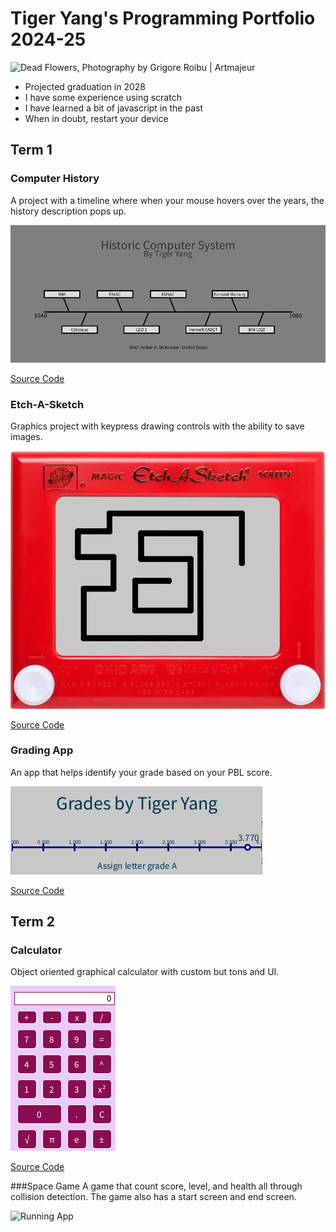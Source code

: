 # Tiger Yang's Programming Portfolio 2024-25

<img src="https://www.artmajeur.com/medias/standard/g/r/grigore-roibu/artwork/17252764_ns2.jpg" alt="Dead Flowers, Photography by Grigore Roibu | Artmajeur"/>

 * Projected graduation in 2028
 * I have some experience using scratch 
 * I have learned a bit of javascript in the past
 * When in doubt, restart your device

## Term 1 
### Computer History
A project with a timeline where when your mouse hovers over the years, the history description pops up.

![Running App](https://github.com/Yang775923/programmingportfolio/blob/main/images/ComputerHistory.png?raw=true)

[Source Code](https://github.com/Yang775923/programmingportfolio/blob/main/src/term1/Computer_History_Timeline_.pde)

### Etch-A-Sketch
Graphics project with keypress drawing controls with the ability to save images.

![Running App](https://github.com/Yang775923/programmingportfolio/blob/main/images/EtchASk.png?raw=true)

[Source Code](https://github.com/Yang775923/programmingportfolio/blob/main/src/term1/Etch_A_Sketch.pde)

### Grading App
An app that helps identify your grade based on your PBL score.

![Running App](https://github.com/Yang775923/programmingportfolio/blob/main/images/GradApp.png?raw=true)

[Source Code](https://github.com/Yang775923/programmingportfolio/blob/main/src/term1/Grading_App.pde)

## Term 2
### Calculator
Object oriented graphical calculator with custom but tons and UI.

![Running App](https://github.com/Yang775923/programmingportfolio/blob/main/images/Calc.png?raw=true)

[Source Code](https://github.com/Yang775923/programmingportfolio/blob/main/src/term2/CALCULATOR/CALCULATOR.pde)

###Space Game
A game that count score, level, and health all through collision detection. The game also has a start screen and end screen. 

![Running App]()

